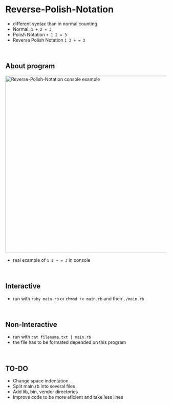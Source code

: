 # Reverse-Polish-Notation
- different syntax than in normal counting
- Normal: ```1 + 2 = 3```
- Polish Notation ```+ 1 2 = 3```
- Reverse Polish Notation ```1 2 + = 3```
<br/>

## About program
<img width="552" alt="Reverse-Polish-Notation console example" src="https://user-images.githubusercontent.com/77801991/183517638-2bdbae61-bbda-4891-93f1-1ab95795d32a.png">


- real example of ```1 2 + = 3``` in console
<br/>


## Interactive 
- run with ```ruby main.rb``` or ```chmod +x main.rb``` and then ```./main.rb```
<br/>

## Non-Interactive
- run with ```cat filename.txt | main.rb```
- the file has to be formated depended on this program
<br/>

## TO-DO
- Change space indentation
- Split main.rb into several files
- Add lib, bin, vendor directories
- Improve code to be more eficient and take less lines
